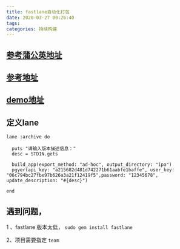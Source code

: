 ```yaml
---
title: fastlane自动化打包
date: 2020-03-27 00:26:40
tags:
categories: 持续构建
---
```

## [参考蒲公英地址](https://www.pgyer.com/doc/view/fastlane)
## [参考地址](https://www.jianshu.com/p/43b703b6eb45)

## [demo地址](https://github.com/YUJINHAI2015/FastlaneDemo/tree/master/FastlaneUpToPgyer)

## 定义lane
```
lane :archive do

  puts "请输入版本描述信息："
  desc = STDIN.gets

  build_app(export_method: "ad-hoc", output_directory: "ipa")
  pgyer(api_key: "a215682d481d742271b61aabfe1baffe", user_key: "06c794bc27fbe97b626a3a21f12419f5",password: "12345678", update_description: "#{desc}")
  
end
```

## 遇到问题，

1 、fastlane 版本太低，
`sudo gem install fastlane`

2、项目需要指定 `team`
